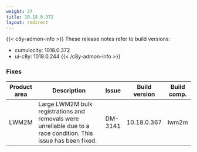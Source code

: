 ```yaml
---
weight: 37
title: 10.18.0.372
layout: redirect
---
```


{{< c8y-admon-info >}}
These release notes refer to build versions:
- cumulocity: 1018.0.372
- ui-c8y: 1018.0.244
{{< /c8y-admon-info >}}


### Fixes

<table>
<colgroup>
<col style="width: 15%;">
<col style="width:50%;">
<col style="width: 10%;">
<col style="width: 12%;">
<col style="width: 13%;">
</colgroup>
<thead><tr>
<th>
Product area</th>
<th>
Description</th>
<th>
Issue</th>
<th>
Build version</th>
<th>Build comp.</th>
</tr>
</thead><tbody>

<tr>
<td>LWM2M</td>
<td>Large LWM2M bulk registrations and removals were unreliable due to a race condition. This issue has been fixed.</td>
<td>DM-3141</td>
<td>10.18.0.367</td>
<td>lwm2m</td>
</tr>

</tbody></table>
